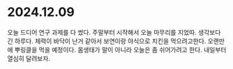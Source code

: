 # 2024.12.09

오늘 드디어 연구 과제를 다 썼다. 주말부터 시작해서 오늘 마무리를 지었따. 생각보다 긴 하루다. 체력이 바닥이 난거 같아서 보연이랑 야식으로 치킨을 먹으려고한다. 오랜만에 뿌링클을 먹을 예정이다. 몸생태가 말이 아니라 오늘은 좀 쉬어가려고 한다. 내일부터 열심히 달려보자.
